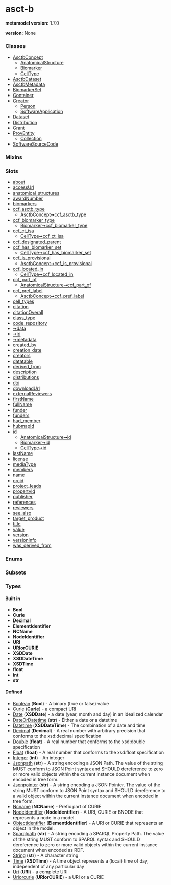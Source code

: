 
# asct-b


**metamodel version:** 1.7.0

**version:** None





### Classes

 * [AsctbConcept](AsctbConcept.md)
     * [AnatomicalStructure](AnatomicalStructure.md)
     * [Biomarker](Biomarker.md)
     * [CellType](CellType.md)
 * [AsctbDataset](AsctbDataset.md)
 * [AsctbMetadata](AsctbMetadata.md)
 * [BiomarkerSet](BiomarkerSet.md)
 * [Container](Container.md)
 * [Creator](Creator.md)
     * [Person](Person.md)
     * [SoftwareApplication](SoftwareApplication.md)
 * [Dataset](Dataset.md)
 * [Distribution](Distribution.md)
 * [Grant](Grant.md)
 * [ProvEntity](ProvEntity.md)
     * [Collection](Collection.md)
 * [SoftwareSourceCode](SoftwareSourceCode.md)

### Mixins


### Slots

 * [about](about.md)
 * [accessUrl](accessUrl.md)
 * [anatomical_structures](anatomical_structures.md)
 * [awardNumber](awardNumber.md)
 * [biomarkers](biomarkers.md)
 * [ccf_asctb_type](ccf_asctb_type.md)
     * [AsctbConcept➞ccf_asctb_type](AsctbConcept_ccf_asctb_type.md)
 * [ccf_biomarker_type](ccf_biomarker_type.md)
     * [Biomarker➞ccf_biomarker_type](Biomarker_ccf_biomarker_type.md)
 * [ccf_ct_isa](ccf_ct_isa.md)
     * [CellType➞ccf_ct_isa](CellType_ccf_ct_isa.md)
 * [ccf_designated_parent](ccf_designated_parent.md)
 * [ccf_has_biomarker_set](ccf_has_biomarker_set.md)
     * [CellType➞ccf_has_biomarker_set](CellType_ccf_has_biomarker_set.md)
 * [ccf_is_provisional](ccf_is_provisional.md)
     * [AsctbConcept➞ccf_is_provisional](AsctbConcept_ccf_is_provisional.md)
 * [ccf_located_in](ccf_located_in.md)
     * [CellType➞ccf_located_in](CellType_ccf_located_in.md)
 * [ccf_part_of](ccf_part_of.md)
     * [AnatomicalStructure➞ccf_part_of](AnatomicalStructure_ccf_part_of.md)
 * [ccf_pref_label](ccf_pref_label.md)
     * [AsctbConcept➞ccf_pref_label](AsctbConcept_ccf_pref_label.md)
 * [cell_types](cell_types.md)
 * [citation](citation.md)
 * [citationOverall](citationOverall.md)
 * [class_type](class_type.md)
 * [code_repository](code_repository.md)
 * [➞data](container__data.md)
 * [➞iri](container__iri.md)
 * [➞metadata](container__metadata.md)
 * [created_by](created_by.md)
 * [creation_date](creation_date.md)
 * [creators](creators.md)
 * [datatable](datatable.md)
 * [derived_from](derived_from.md)
 * [description](description.md)
 * [distributions](distributions.md)
 * [doi](doi.md)
 * [downloadUrl](downloadUrl.md)
 * [externalReviewers](externalReviewers.md)
 * [firstName](firstName.md)
 * [fullName](fullName.md)
 * [funder](funder.md)
 * [funders](funders.md)
 * [had_member](had_member.md)
 * [hubmapId](hubmapId.md)
 * [id](id.md)
     * [AnatomicalStructure➞id](AnatomicalStructure_id.md)
     * [Biomarker➞id](Biomarker_id.md)
     * [CellType➞id](CellType_id.md)
 * [lastName](lastName.md)
 * [license](license.md)
 * [mediaType](mediaType.md)
 * [members](members.md)
 * [name](name.md)
 * [orcid](orcid.md)
 * [project_leads](project_leads.md)
 * [propertyId](propertyId.md)
 * [publisher](publisher.md)
 * [references](references.md)
 * [reviewers](reviewers.md)
 * [see_also](see_also.md)
 * [target_product](target_product.md)
 * [title](title.md)
 * [value](value.md)
 * [version](version.md)
 * [versionInfo](versionInfo.md)
 * [was_derived_from](was_derived_from.md)

### Enums


### Subsets


### Types


#### Built in

 * **Bool**
 * **Curie**
 * **Decimal**
 * **ElementIdentifier**
 * **NCName**
 * **NodeIdentifier**
 * **URI**
 * **URIorCURIE**
 * **XSDDate**
 * **XSDDateTime**
 * **XSDTime**
 * **float**
 * **int**
 * **str**

#### Defined

 * [Boolean](types/Boolean.md)  (**Bool**)  - A binary (true or false) value
 * [Curie](types/Curie.md)  (**Curie**)  - a compact URI
 * [Date](types/Date.md)  (**XSDDate**)  - a date (year, month and day) in an idealized calendar
 * [DateOrDatetime](types/DateOrDatetime.md)  (**str**)  - Either a date or a datetime
 * [Datetime](types/Datetime.md)  (**XSDDateTime**)  - The combination of a date and time
 * [Decimal](types/Decimal.md)  (**Decimal**)  - A real number with arbitrary precision that conforms to the xsd:decimal specification
 * [Double](types/Double.md)  (**float**)  - A real number that conforms to the xsd:double specification
 * [Float](types/Float.md)  (**float**)  - A real number that conforms to the xsd:float specification
 * [Integer](types/Integer.md)  (**int**)  - An integer
 * [Jsonpath](types/Jsonpath.md)  (**str**)  - A string encoding a JSON Path. The value of the string MUST conform to JSON Point syntax and SHOULD dereference to zero or more valid objects within the current instance document when encoded in tree form.
 * [Jsonpointer](types/Jsonpointer.md)  (**str**)  - A string encoding a JSON Pointer. The value of the string MUST conform to JSON Point syntax and SHOULD dereference to a valid object within the current instance document when encoded in tree form.
 * [Ncname](types/Ncname.md)  (**NCName**)  - Prefix part of CURIE
 * [Nodeidentifier](types/Nodeidentifier.md)  (**NodeIdentifier**)  - A URI, CURIE or BNODE that represents a node in a model.
 * [Objectidentifier](types/Objectidentifier.md)  (**ElementIdentifier**)  - A URI or CURIE that represents an object in the model.
 * [Sparqlpath](types/Sparqlpath.md)  (**str**)  - A string encoding a SPARQL Property Path. The value of the string MUST conform to SPARQL syntax and SHOULD dereference to zero or more valid objects within the current instance document when encoded as RDF.
 * [String](types/String.md)  (**str**)  - A character string
 * [Time](types/Time.md)  (**XSDTime**)  - A time object represents a (local) time of day, independent of any particular day
 * [Uri](types/Uri.md)  (**URI**)  - a complete URI
 * [Uriorcurie](types/Uriorcurie.md)  (**URIorCURIE**)  - a URI or a CURIE
